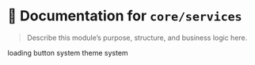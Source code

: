 # 📘 Documentation for `core/services`

> Describe this module’s purpose, structure, and business logic here.

loading 
button system
theme system

